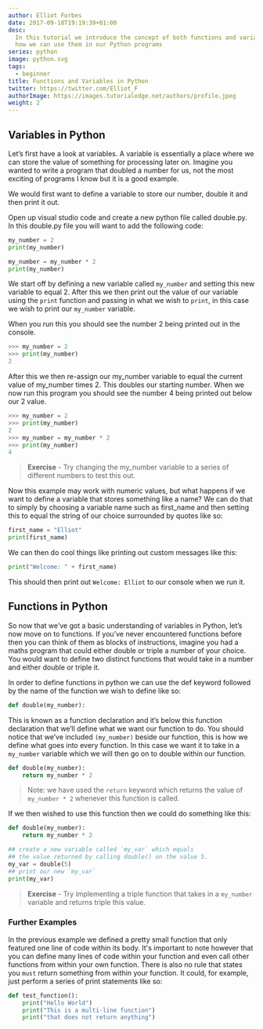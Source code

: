 ```yaml
---
author: Elliot Forbes
date: 2017-09-18T19:19:39+01:00
desc:
  In this tutorial we introduce the concept of both functions and variables and
  how we can use them in our Python programs
series: python
image: python.svg
tags:
  - beginner
title: Functions and Variables in Python
twitter: https://twitter.com/Elliot_F
authorImage: https://images.tutorialedge.net/authors/profile.jpeg
weight: 2
---
```


## Variables in Python

Let’s first have a look at variables. A variable is essentially a place where we
can store the value of something for processing later on. Imagine you wanted to
write a program that doubled a number for us, not the most exciting of programs
I know but it is a good example.

We would first want to define a variable to store our number, double it and then
print it out.

Open up visual studio code and create a new python file called double.py. In
this double.py file you will want to add the following code:

```py
my_number = 2
print(my_number)

my_number = my_number * 2
print(my_number)
```

We start off by defining a new variable called `my_number` and setting this new
variable to equal 2. After this we then print out the value of our variable
using the `print` function and passing in what we wish to `print`, in this case
we wish to print our `my_number` variable.

When you run this you should see the number 2 being printed out in the console.

```py
>>> my_number = 2
>>> print(my_number)
2
```

After this we then re-assign our my_number variable to equal the current value
of my_number times 2. This doubles our starting number. When we now run this
program you should see the number 4 being printed out below our 2 value.

```py
>>> my_number = 2
>>> print(my_number)
2
>>> my_number = my_number * 2
>>> print(my_number)
4
```

> **Exercise** - Try changing the my_number variable to a series of different
> numbers to test this out.

Now this example may work with numeric values, but what happens if we want to
define a variable that stores something like a name? We can do that to simply by
choosing a variable name such as first_name and then setting this to equal the
string of our choice surrounded by quotes like so:

```py
first_name = "Elliot"
print(first_name)
```

We can then do cool things like printing out custom messages like this:

```py
print("Welcome: " + first_name)
```

This should then print out `Welcome: Elliot` to our console when we run it.

## Functions in Python

So now that we’ve got a basic understanding of variables in Python, let’s now
move on to functions. If you’ve never encountered functions before then you can
think of them as blocks of instructions, imagine you had a maths program that
could either double or triple a number of your choice. You would want to define
two distinct functions that would take in a number and either double or triple
it.

In order to define functions in python we can use the def keyword followed by
the name of the function we wish to define like so:

```py
def double(my_number):
```

This is known as a function declaration and it’s below this function declaration
that we’ll define what we want our function to do. You should notice that we’ve
included `(my_number)` beside our function, this is how we define what goes into
every function. In this case we want it to take in a `my_number` variable which
we will then go on to double within our function.

```py
def double(my_number):
    return my_number * 2
```

> Note: we have used the `return` keyword which returns the value of
> `my_number * 2` whenever this function is called.

If we then wished to use this function then we could do something like this:

```py
def double(my_number):
    return my_number * 2

## create a new variable called `my_var` which equals
## the value returned by calling double() on the value 5.
my_var = double(5)
## print our new `my_var`
print(my_var)
```

> **Exercise** - Try implementing a triple function that takes in a `my_number`
> variable and returns triple this value.

### Further Examples

In the previous example we defined a pretty small function that only featured
one line of code within its body. It's important to note however that you can
define many lines of code within your function and even call other functions
from within your own function. There is also no rule that states you `must`
return something from within your function. It could, for example, just perform
a series of print statements like so:

```py
def test_function():
    print("Hello World")
    print("This is a multi-line function")
    print("that does not return anything")
```
